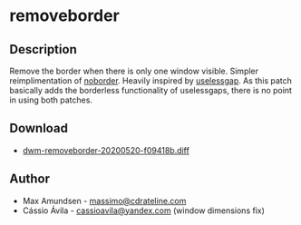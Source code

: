 removeborder
============

Description
-----------
Remove the border when there is only one window visible. Simpler reimplimentation of [noborder](../noborder/). Heavily inspired by [uselessgap](../uselessgap/). As this patch basically adds the borderless functionality of uselessgaps, there is no point in using both patches.

Download
--------
* [dwm-removeborder-20200520-f09418b.diff](dwm-removeborder-20200520-f09418b.diff)

Author
-------
* Max Amundsen - <massimo@cdrateline.com>
* Cássio Ávila - <cassioavila@yandex.com> (window dimensions fix)
